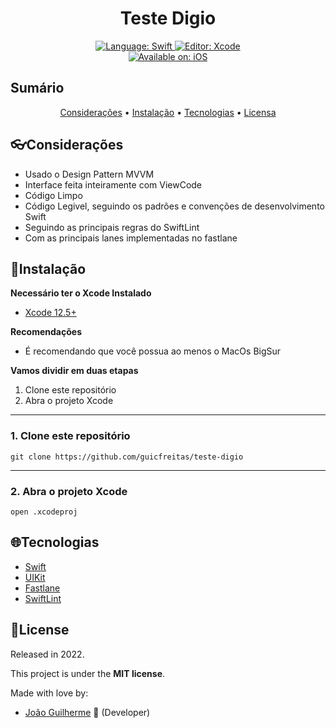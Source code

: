 <h1 align="center">
    Teste Digio
</h1>

<div>
    <p align="center">
      <a href="#">
          <img src="https://img.shields.io/static/v1?label=Language&message=Swift&color=F05138&style=for-the-badge&logo=Swift" alt="Language: Swift">
      </a>
      <a href="#">
          <img src="https://img.shields.io/static/v1?label=Editor&message=Xcode&color=147EFB&style=for-the-badge&logo=Xcode" alt="Editor: Xcode">
      </a>
      <br/>
      <a href="#">
          <img src="https://img.shields.io/static/v1?label=Available%20on&message=iOS&color=000000&style=for-the-badge&logo=Apple" alt="Available on: iOS">
      </a>
    </p>
</div>

## Sumário

<p align="center">
 <a href="#revised-concepts">Considerações</a> • 
 <a href="#installation">Instalação</a> • 
 <a href="#technologies">Tecnologias</a> • 
 <a href="#license">Licensa</a>
</p>

## 👓Considerações

- Usado o Design Pattern MVVM 
- Interface feita inteiramente com ViewCode
- Código Limpo
- Código Legivel, seguindo os padrões e convenções de desenvolvimento Swift
- Seguindo as principais regras do SwiftLint
- Com as principais lanes implementadas no fastlane

## 📕Instalação

**Necessário ter o Xcode Instalado**
- [Xcode 12.5+](https://developer.apple.com/xcode/)

**Recomendações**
-   É recomendando que você possua ao menos o MacOs BigSur

**Vamos dividir em duas etapas**
1. Clone este repositório
2. Abra o projeto Xcode
  ---
### 1. Clone este repositório
```
git clone https://github.com/guicfreitas/teste-digio
```
---
### 2. Abra o projeto Xcode
```
open .xcodeproj
```

## 🌐Tecnologias

- [Swift](https://www.apple.com/br/swift/)
- [UIKit](https://developer.apple.com/documentation/uikit/)
- [Fastlane](https://fastlane.tools)
- [SwiftLint](https://github.com/realm/SwiftLint)

## 📝License

Released in 2022.

This project is under the <b>MIT license</b>.

Made with love by:
  - [João Guilherme](https://github.com/guicfreitas) 👾 (Developer)
